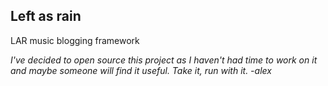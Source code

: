 ## Left as rain

LAR music blogging framework

*I've decided to open source this project as I haven't had time to work on it and maybe someone will find it useful. Take it, run with it. -alex*
